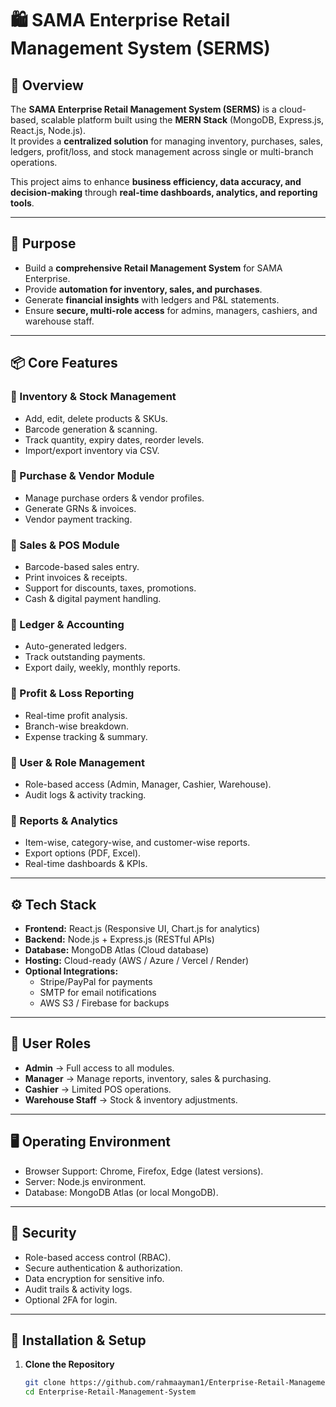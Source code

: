 # 🛍️ SAMA Enterprise Retail Management System (SERMS)

## 📌 Overview
The **SAMA Enterprise Retail Management System (SERMS)** is a cloud-based, scalable platform built using the **MERN Stack** (MongoDB, Express.js, React.js, Node.js).  
It provides a **centralized solution** for managing inventory, purchases, sales, ledgers, profit/loss, and stock management across single or multi-branch operations.  

This project aims to enhance **business efficiency, data accuracy, and decision-making** through **real-time dashboards, analytics, and reporting tools**.

---

## 🎯 Purpose
- Build a **comprehensive Retail Management System** for SAMA Enterprise.  
- Provide **automation for inventory, sales, and purchases**.  
- Generate **financial insights** with ledgers and P&L statements.  
- Ensure **secure, multi-role access** for admins, managers, cashiers, and warehouse staff.

---

## 📦 Core Features
### 🔹 Inventory & Stock Management
- Add, edit, delete products & SKUs.  
- Barcode generation & scanning.  
- Track quantity, expiry dates, reorder levels.  
- Import/export inventory via CSV.  

### 🔹 Purchase & Vendor Module
- Manage purchase orders & vendor profiles.  
- Generate GRNs & invoices.  
- Vendor payment tracking.  

### 🔹 Sales & POS Module
- Barcode-based sales entry.  
- Print invoices & receipts.  
- Support for discounts, taxes, promotions.  
- Cash & digital payment handling.  

### 🔹 Ledger & Accounting
- Auto-generated ledgers.  
- Track outstanding payments.  
- Export daily, weekly, monthly reports.  

### 🔹 Profit & Loss Reporting
- Real-time profit analysis.  
- Branch-wise breakdown.  
- Expense tracking & summary.  

### 🔹 User & Role Management
- Role-based access (Admin, Manager, Cashier, Warehouse).  
- Audit logs & activity tracking.  

### 🔹 Reports & Analytics
- Item-wise, category-wise, and customer-wise reports.  
- Export options (PDF, Excel).  
- Real-time dashboards & KPIs.  

---

## ⚙️ Tech Stack
- **Frontend:** React.js (Responsive UI, Chart.js for analytics)  
- **Backend:** Node.js + Express.js (RESTful APIs)  
- **Database:** MongoDB Atlas (Cloud database)  
- **Hosting:** Cloud-ready (AWS / Azure / Vercel / Render)  
- **Optional Integrations:**  
  - Stripe/PayPal for payments  
  - SMTP for email notifications  
  - AWS S3 / Firebase for backups  

---

## 👥 User Roles
- **Admin** → Full access to all modules.  
- **Manager** → Manage reports, inventory, sales & purchasing.  
- **Cashier** → Limited POS operations.  
- **Warehouse Staff** → Stock & inventory adjustments.  

---

## 🖥️ Operating Environment
- Browser Support: Chrome, Firefox, Edge (latest versions).  
- Server: Node.js environment.  
- Database: MongoDB Atlas (or local MongoDB).  

---

## 🔐 Security
- Role-based access control (RBAC).  
- Secure authentication & authorization.  
- Data encryption for sensitive info.  
- Audit trails & activity logs.  
- Optional 2FA for login.  

---

## 🚀 Installation & Setup
1. **Clone the Repository**
   ```bash
   git clone https://github.com/rahmaayman1/Enterprise-Retail-Management-System.git
   cd Enterprise-Retail-Management-System
